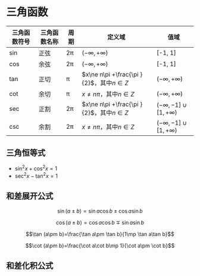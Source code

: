 # 三角函数

|三角函数符号|三角函数名称|周期|定义域|值域|
|-----|----|-----|-----|-----|
|sin|正弦|2π|$(-\infty , +\infty)$|[-1, 1]|
|cos|余弦|2π|$(-\infty , +\infty)$|[-1, 1]|
|tan|正切|π|$x\ne n\pi +\frac{\pi }{2}$，其中$n\in Z$|$(-\infty , +\infty)$|
|cot|余切|π|$x\ne n\pi$，其中$n\in Z$|$(-\infty , +\infty)$|
|sec|正割|2π|$x\ne n\pi +\frac{\pi }{2}$，其中$n\in Z$|$(-\infty , -1] \cup [1, +\infty )$|
|csc|余割|2π|$x\ne n\pi$，其中$n\in Z$|$(-\infty , -1] \cup [1, +\infty )$|

## 三角恒等式

* $\sin^{2} x + \cos ^{2} x = 1$
* $\sec^{2} x - \tan ^{2} x = 1$

## 和差展开公式

$$\sin (a \pm b) = \sin a\cos b\pm \cos a\sin b$$

$$\cos (a\pm b)=\cos a\cos b\mp \sin a\sin b$$

$$\tan (a\pm b)=\frac{\tan a\pm \tan b}{1\mp \tan a\tan b}$$

$$\cot (a\pm b)=\frac{\cot a\cot b\mp 1}{\cot a\pm \cot b}$$

## 和差化积公式
